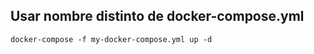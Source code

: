 Usar nombre distinto de docker-compose.yml  
---------------

    docker-compose -f my-docker-compose.yml up -d
 

 